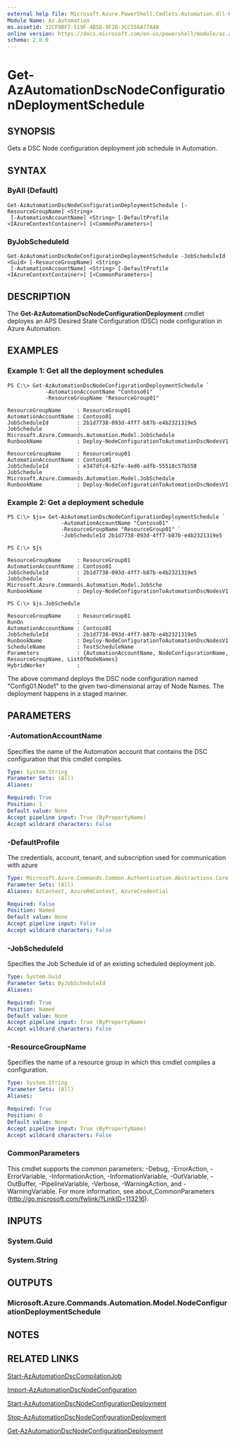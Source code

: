 ```yaml
---
external help file: Microsoft.Azure.PowerShell.Cmdlets.Automation.dll-Help.xml
Module Name: Az.Automation
ms.assetid: 32CF9BF7-519F-4B5D-9F2B-3CC556A77A48
online version: https://docs.microsoft.com/en-us/powershell/module/az.automation/get-azautomationdscnodeconfigurationdeploymentschedule
schema: 2.0.0
---
```


# Get-AzAutomationDscNodeConfigurationDeploymentSchedule

## SYNOPSIS
Gets a DSC Node configuration deployment job schedule in Automation.

## SYNTAX

### ByAll (Default)
```
Get-AzAutomationDscNodeConfigurationDeploymentSchedule [-ResourceGroupName] <String>
 [-AutomationAccountName] <String> [-DefaultProfile <IAzureContextContainer>] [<CommonParameters>]
```

### ByJobScheduleId
```
Get-AzAutomationDscNodeConfigurationDeploymentSchedule -JobScheduleId <Guid> [-ResourceGroupName] <String>
 [-AutomationAccountName] <String> [-DefaultProfile <IAzureContextContainer>] [<CommonParameters>]
```

## DESCRIPTION
The **Get-AzAutomationDscNodeConfigurationDeployment** cmdlet deployes an APS Desired State Configuration (DSC) node configuration in Azure Automation.

## EXAMPLES

### Example 1: Get all the deployment schedules
```
PS C:\> Get-AzAutomationDscNodeConfigurationDeploymentSchedule `
            -AutomationAccountName "Contoso01"  `
            -ResourceGroupName "ResourceGroup01"

ResourceGroupName     : ResourceGroup01
AutomationAccountName : Contoso01
JobScheduleId         : 2b1d7738-093d-4ff7-b87b-e4b2321319e5
JobSchedule           : Microsoft.Azure.Commands.Automation.Model.JobSchedule
RunbookName           : Deploy-NodeConfigurationToAutomationDscNodesV1

ResourceGroupName     : ResourceGroup01
AutomationAccountName : Contoso01
JobScheduleId         : e347dfc4-62fe-4ed6-adfb-55518c57b558
JobSchedule           : Microsoft.Azure.Commands.Automation.Model.JobSchedule
RunbookName           : Deploy-NodeConfigurationToAutomationDscNodesV1
```

### Example 2: Get a deployment schedule
```
PS C:\> $js= Get-AzAutomationDscNodeConfigurationDeploymentSchedule `
                 -AutomationAccountName "Contoso01" `
                 -ResourceGroupName "ResourceGroup01" `
                 -JobScheduleId 2b1d7738-093d-4ff7-b87b-e4b2321319e5

PS C:\> $js

ResourceGroupName     : ResourceGroup01
AutomationAccountName : Contoso01
JobScheduleId         : 2b1d7738-093d-4ff7-b87b-e4b2321319e5
JobSchedule           : Microsoft.Azure.Commands.Automation.Model.JobSche
RunbookName           : Deploy-NodeConfigurationToAutomationDscNodesV1

PS C:\> $js.JobSchedule

ResourceGroupName     : ResourceGroup01
RunOn                 :
AutomationAccountName : Contoso01
JobScheduleId         : 2b1d7738-093d-4ff7-b87b-e4b2321319e5
RunbookName           : Deploy-NodeConfigurationToAutomationDscNodesV1
ScheduleName          : TestScheduleName
Parameters            : {AutomationAccountName, NodeConfigurationName, ResourceGroupName, ListOfNodeNames}
HybridWorker          :
```

The above command deploys the DSC node configuration named "Config01.Node1" to the given two-dimensional array of Node Names. The deployment happens in a staged manner.

## PARAMETERS

### -AutomationAccountName
Specifies the name of the Automation account that contains the DSC configuration that this cmdlet compiles.

```yaml
Type: System.String
Parameter Sets: (All)
Aliases:

Required: True
Position: 1
Default value: None
Accept pipeline input: True (ByPropertyName)
Accept wildcard characters: False
```

### -DefaultProfile
The credentials, account, tenant, and subscription used for communication with azure

```yaml
Type: Microsoft.Azure.Commands.Common.Authentication.Abstractions.Core.IAzureContextContainer
Parameter Sets: (All)
Aliases: AzContext, AzureRmContext, AzureCredential

Required: False
Position: Named
Default value: None
Accept pipeline input: False
Accept wildcard characters: False
```

### -JobScheduleId
Specifies the Job Schedule id of an existing scheduled deployment job.

```yaml
Type: System.Guid
Parameter Sets: ByJobScheduleId
Aliases:

Required: True
Position: Named
Default value: None
Accept pipeline input: True (ByPropertyName)
Accept wildcard characters: False
```

### -ResourceGroupName
Specifies the name of a resource group in which this cmdlet compiles a configuration.

```yaml
Type: System.String
Parameter Sets: (All)
Aliases:

Required: True
Position: 0
Default value: None
Accept pipeline input: True (ByPropertyName)
Accept wildcard characters: False
```

### CommonParameters
This cmdlet supports the common parameters: -Debug, -ErrorAction, -ErrorVariable, -InformationAction, -InformationVariable, -OutVariable, -OutBuffer, -PipelineVariable, -Verbose, -WarningAction, and -WarningVariable. For more information, see about_CommonParameters (http://go.microsoft.com/fwlink/?LinkID=113216).

## INPUTS

### System.Guid

### System.String

## OUTPUTS

### Microsoft.Azure.Commands.Automation.Model.NodeConfigurationDeploymentSchedule

## NOTES

## RELATED LINKS

[Start-AzAutomationDscCompilationJob](./Start-AzAutomationDscCompilationJob.md)

[Import-AzAutomationDscNodeConfiguration](./Import-AzAutomationDscNodeConfiguration.md)

[Start-AzAutomationDscNodeConfigurationDeployment](./Start-AzAutomationDscNodeConfigurationDeployment.md)

[Stop-AzAutomationDscNodeConfigurationDeployment](./Stop-AzAutomationDscNodeConfigurationDeployment.md)

[Get-AzAutomationDscNodeConfigurationDeployment](./Get-AzAutomationDscNodeConfigurationDeployment.md)

